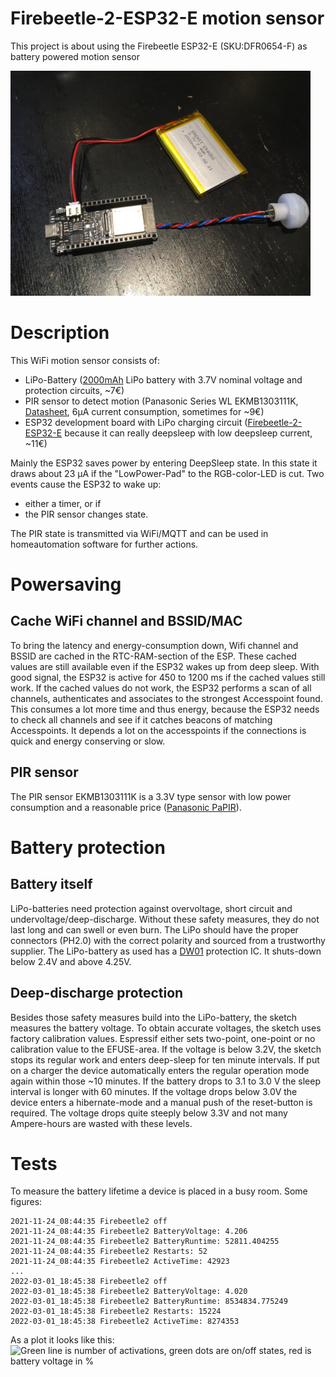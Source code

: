 # Firebeetle-2-ESP32-E motion sensor
This project is about using the Firebeetle ESP32-E (SKU:DFR0654-F) as battery powered motion sensor

<img src="IMG_3333.JPG" width="480">

Description
===========
This WiFi motion sensor consists of:
- LiPo-Battery (<a href="https://www.eremit.de/p/eremit-3-7v-2000mah-lipo-akku-654060-jst-ph-2-0mm">2000mAh</a> LiPo battery with 3.7V nominal voltage and protection circuits, ~7€)
- PIR sensor to detect motion (Panasonic Series WL EKMB1303111K, <a href="https://mediap.industry.panasonic.eu/assets/download-files/import/ca_pir_motionsensors_1192_en.pdf">Datasheet</a>, 6µA current consumption, sometimes for ~9€)
- ESP32 development board with LiPo charging circuit (<a href="https://wiki.dfrobot.com/FireBeetle_Board_ESP32_E_SKU_DFR0654">Firebeetle-2-ESP32-E</a> because it can really deepsleep with low deepsleep current, ~11€)

Mainly the ESP32 saves power by entering DeepSleep state. In this state it draws about 23 µA if the "LowPower-Pad" to the RGB-color-LED is cut. Two events cause the ESP32 to wake up:
- either a timer, or if
- the PIR sensor changes state.

The PIR state is transmitted via WiFi/MQTT and can be used in homeautomation software for further actions.

Powersaving
===========
Cache WiFi channel and BSSID/MAC
--------------------------------
To bring the latency and energy-consumption down, Wifi channel and BSSID are cached in the RTC-RAM-section of the ESP. These cached values are still available even if the ESP32 wakes up from deep sleep. With good signal, the ESP32 is active for 450 to 1200 ms if the cached values still work. If the cached values do not work, the ESP32 performs a scan of all channels, authenticates and associates to the strongest Accesspoint found. This consumes a lot more time and thus energy, because the ESP32 needs to check all channels and see if it catches beacons of matching Accesspoints. It depends a lot on the accesspoints if the connections is quick and energy conserving or slow.

PIR sensor
----------
The PIR sensor EKMB1303111K is a 3.3V type sensor with low power consumption and a reasonable price (<a href="https://mediap.industry.panasonic.eu/assets/download-files/import/ca_pir_motionsensors_1192_en.pdf">Panasonic PaPIR</a>).

Battery protection
==================
Battery itself
--------------
LiPo-batteries need protection against overvoltage, short circuit and undervoltage/deep-discharge. Without these safety measures, they do not last long and can swell or even burn. The LiPo should have the proper connectors (PH2.0) with the correct polarity and sourced from a trustworthy supplier. The LiPo-battery as used has a <a href="https://cdn.sparkfun.com/assets/learn_tutorials/2/5/1/DW01-P_DataSheet_V10.pdf">DW01</a> protection IC. It shuts-down below 2.4V and above 4.25V. 

Deep-discharge protection
-------------------------
Besides those safety measures build into the LiPo-battery, the sketch measures the battery voltage. To obtain accurate voltages, the sketch uses factory calibration values. Espressif either sets two-point, one-point or no calibration value to the EFUSE-area.
If the voltage is below 3.2V, the sketch stops its regular work and enters deep-sleep for ten minute intervals. If put on a charger the device automatically enters the regular operation mode again within those ~10 minutes. If the battery drops to 3.1 to 3.0 V the sleep interval is longer with 60 minutes. If the voltage drops below 3.0V the device enters a hibernate-mode and a manual push of the reset-button is required. The voltage drops quite steeply below 3.3V and not many Ampere-hours are wasted with these levels.

Tests
=====
To measure the battery lifetime a device is placed in a busy room. Some figures:
```
2021-11-24_08:44:35 Firebeetle2 off
2021-11-24_08:44:35 Firebeetle2 BatteryVoltage: 4.206
2021-11-24_08:44:35 Firebeetle2 BatteryRuntime: 52811.404255
2021-11-24_08:44:35 Firebeetle2 Restarts: 52
2021-11-24_08:44:35 Firebeetle2 ActiveTime: 42923
...
2022-03-01_18:45:38 Firebeetle2 off
2022-03-01_18:45:38 Firebeetle2 BatteryVoltage: 4.020
2022-03-01_18:45:38 Firebeetle2 BatteryRuntime: 8534834.775249
2022-03-01_18:45:38 Firebeetle2 Restarts: 15224
2022-03-01_18:45:38 Firebeetle2 ActiveTime: 8274353
```


As a plot it looks like this:
![Green line is number of activations, green dots are on/off states, red is battery voltage in %](https://user-images.githubusercontent.com/12876583/156223737-926e025f-23ec-48db-a13e-d30222c72096.png)


